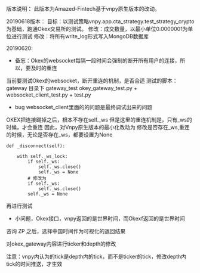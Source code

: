 版本说明：
此版本为Amazed-Fintech基于vnpy原生版本的改动。

20190618版本：
目标：以测试策略vnpy.app.cta_strategy.test_strategy_crypto为基础，跑通Okex交易所的测试。
修改：成交数量，以最小单位0.0000001为单位进行测试
修改：将所有write_log形式写入MongoDB数据库

20190620:
- 备忘：Okex的websocket每隔一段时间会强制的断开所有用户的连接，所以，要及时的重连

当前要测试Okex的websocket，断开重连的机制，是否合适
测试的脚本：gateway 目录下 gateway_test 
okey_gateway_test.py + websocket_client_test.py + test.py

- bug websocket_client里面的的问题是最终调试出来的问题

OKEX把连接踢掉之后，根本不存在self._ws
但是这里的重连机制是，只有_ws的时候，才会重连
因此，对Vnpy原生版本的最小化改动为 修改是否存在_ws,重连的时候，无论是否存在_ws，都要设置为None

```
def _disconnect(self):
   
    with self._ws_lock:
        if self._ws:
            self._ws.close()    
            self._ws = None
        # 修改为
        if self._ws:
            self._ws.close()    
        self._ws = None
```

再进行测试

- 小问题，Okex接口，vnpy返回的是世界时间，而Okexf返回的是世界时间

咨询 ZP 之后，选择中国时间作为可视化的返回结果

对okex_gateway内容进行ticker和depth的修改

注意：vnpy内认为的tick是depth内的tick，而不是ticker的tick，修改depth内tick的时间推送，才生效

